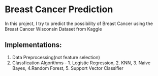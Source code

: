 # Breast Cancer Prediction
In this project, I try to predict the possibility of Breast Cancer using the Breast Cancer Wisconsin Dataset from Kaggle
## Implementations:
1. Data Preprocessing(not feature selection)
2. Classfication Algorithms - 1. Logistic Regression, 2. KNN, 3. Naive Bayes, 4.Random Forest, 5. Support Vector Classifier
